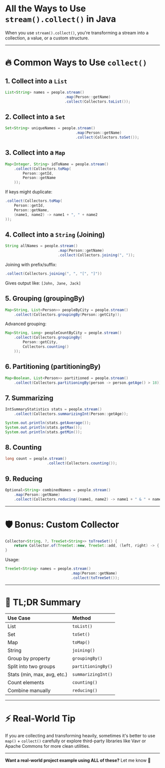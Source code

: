 # All the Ways to Use `stream().collect()` in Java

When you use `stream().collect()`, you're transforming a stream into a collection, a value, or a custom structure.

---

# 🔥 Common Ways to Use `collect()`

## 1. Collect into a `List`
```java
List<String> names = people.stream()
                           .map(Person::getName)
                           .collect(Collectors.toList());
```

## 2. Collect into a `Set`
```java
Set<String> uniqueNames = people.stream()
                                .map(Person::getName)
                                .collect(Collectors.toSet());
```

## 3. Collect into a `Map`
```java
Map<Integer, String> idToName = people.stream()
    .collect(Collectors.toMap(
        Person::getId,
        Person::getName
    ));
```
If keys might duplicate:
```java
.collect(Collectors.toMap(
    Person::getId,
    Person::getName,
    (name1, name2) -> name1 + ", " + name2
));
```

## 4. Collect into a `String` (Joining)
```java
String allNames = people.stream()
                        .map(Person::getName)
                        .collect(Collectors.joining(", "));
```
Joining with prefix/suffix:
```java
.collect(Collectors.joining(", ", "[", "]"))
```
Gives output like: `[John, Jane, Jack]`

## 5. Grouping (groupingBy)
```java
Map<String, List<Person>> peopleByCity = people.stream()
    .collect(Collectors.groupingBy(Person::getCity));
```
Advanced grouping:
```java
Map<String, Long> peopleCountByCity = people.stream()
    .collect(Collectors.groupingBy(
        Person::getCity,
        Collectors.counting()
    ));
```

## 6. Partitioning (partitioningBy)
```java
Map<Boolean, List<Person>> partitioned = people.stream()
    .collect(Collectors.partitioningBy(person -> person.getAge() > 18));
```

## 7. Summarizing
```java
IntSummaryStatistics stats = people.stream()
    .collect(Collectors.summarizingInt(Person::getAge));

System.out.println(stats.getAverage());
System.out.println(stats.getMax());
System.out.println(stats.getMin());
```

## 8. Counting
```java
long count = people.stream()
                   .collect(Collectors.counting());
```

## 9. Reducing
```java
Optional<String> combinedNames = people.stream()
    .map(Person::getName)
    .collect(Collectors.reducing((name1, name2) -> name1 + " & " + name2));
```

---

# 🛡️ Bonus: Custom Collector
```java
Collector<String, ?, TreeSet<String>> toTreeSet() {
    return Collector.of(TreeSet::new, TreeSet::add, (left, right) -> { left.addAll(right); return left; });
}
```
Usage:
```java
TreeSet<String> names = people.stream()
                              .map(Person::getName)
                              .collect(toTreeSet());
```

---

# 💪 TL;DR Summary
| Use Case | Method |
|:---------|:-------|
| List | `toList()` |
| Set | `toSet()` |
| Map | `toMap()` |
| String | `joining()` |
| Group by property | `groupingBy()` |
| Split into two groups | `partitioningBy()` |
| Stats (min, max, avg, etc.) | `summarizingInt()` |
| Count elements | `counting()` |
| Combine manually | `reducing()` |

---

# ⚡ Real-World Tip
If you are collecting and transforming heavily, sometimes it's better to use `map()` + `collect()` carefully or explore third-party libraries like Vavr or Apache Commons for more clean utilities.

---

**Want a real-world project example using ALL of these?** Let me know 🚀

